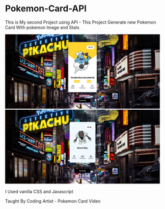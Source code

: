 # Pokemon-Card-API

This is My second Project using API - This Project Generate new Pokemon Card With pokemon Image and Stats

<div align='center'>
<img src="Screenshots/Screenshot 2023-10-27 at 19-24-08 Document.png">
</div>

<div align='center'>
<img src="Screenshots/Screenshot 2023-10-27 at 19-23-35 Document.png">
</div>

I Used vanilla CSS and Javascript

Taught By Coding Artist - Pokemon Card Video
